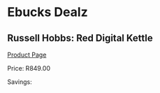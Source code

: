 
# Ebucks Dealz
## Russell Hobbs: Red Digital Kettle
[Product Page](https://www.ebucks.com/web/shop/productSelected.do?prodId=480033515&catId=704985963)

Price: R849.00

Savings: 


	